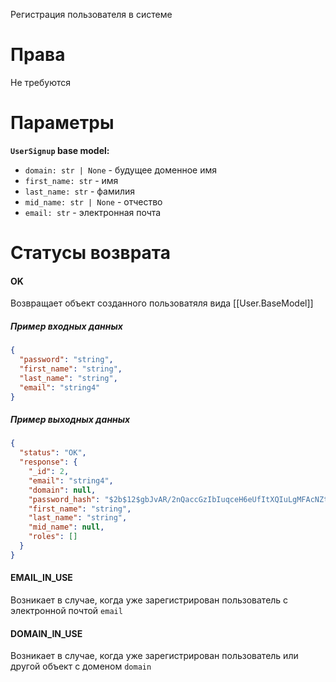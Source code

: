 Регистрация пользователя в системе

# Права
Не требуются

# Параметры
**`UserSignup` base model:**
* `domain: str | None` - будущее доменное имя
* `first_name: str` - имя
* `last_name: str`  - фамилия 
* `mid_name: str | None` - отчество
* `email: str` - электронная почта

# Статусы возврата
#### OK
Возвращает объект созданного пользоватяля вида [[User.BaseModel]]

##### Пример входных данных
```json
{
  "password": "string",
  "first_name": "string",
  "last_name": "string",
  "email": "string4"
}
```
##### Пример выходных данных
```json
{
  "status": "OK",
  "response": {
    "_id": 2,
    "email": "string4",
    "domain": null,
    "password_hash": "$2b$12$gbJvAR/2nQaccGzIbIuqceH6eUfItXQIuLgMFAcNZtf09xZWx3Mie",
    "first_name": "string",
    "last_name": "string",
    "mid_name": null,
    "roles": []
  }
}
```

#### EMAIL_IN_USE
Возникает в случае, когда уже зарегистрирован пользователь с электронной почтой `email`

#### DOMAIN_IN_USE
Возникает в случае, когда уже зарегистрирован пользователь или другой объект с доменом `domain`